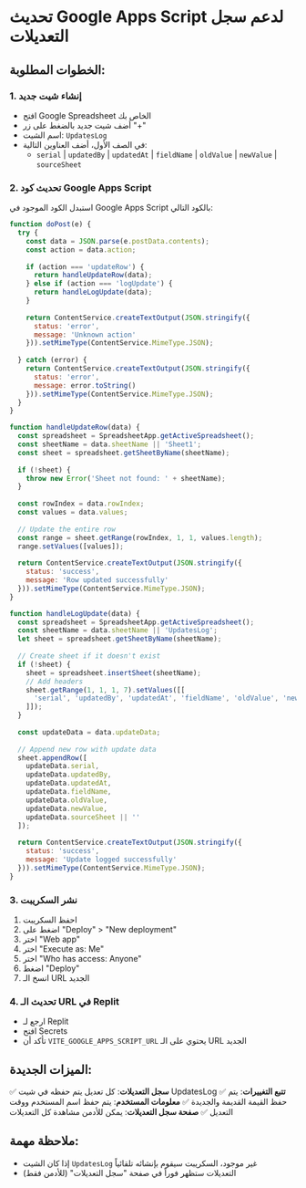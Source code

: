 # تحديث Google Apps Script لدعم سجل التعديلات

## الخطوات المطلوبة:

### 1. إنشاء شيت جديد
- افتح Google Spreadsheet الخاص بك
- أضف شيت جديد بالضغط على زر "+"
- اسم الشيت: `UpdatesLog`
- في الصف الأول، أضف العناوين التالية:
  - `serial` | `updatedBy` | `updatedAt` | `fieldName` | `oldValue` | `newValue` | `sourceSheet`

### 2. تحديث كود Google Apps Script

استبدل الكود الموجود في Google Apps Script بالكود التالي:

```javascript
function doPost(e) {
  try {
    const data = JSON.parse(e.postData.contents);
    const action = data.action;
    
    if (action === 'updateRow') {
      return handleUpdateRow(data);
    } else if (action === 'logUpdate') {
      return handleLogUpdate(data);
    }
    
    return ContentService.createTextOutput(JSON.stringify({
      status: 'error',
      message: 'Unknown action'
    })).setMimeType(ContentService.MimeType.JSON);
    
  } catch (error) {
    return ContentService.createTextOutput(JSON.stringify({
      status: 'error',
      message: error.toString()
    })).setMimeType(ContentService.MimeType.JSON);
  }
}

function handleUpdateRow(data) {
  const spreadsheet = SpreadsheetApp.getActiveSpreadsheet();
  const sheetName = data.sheetName || 'Sheet1';
  const sheet = spreadsheet.getSheetByName(sheetName);
  
  if (!sheet) {
    throw new Error('Sheet not found: ' + sheetName);
  }
  
  const rowIndex = data.rowIndex;
  const values = data.values;
  
  // Update the entire row
  const range = sheet.getRange(rowIndex, 1, 1, values.length);
  range.setValues([values]);
  
  return ContentService.createTextOutput(JSON.stringify({
    status: 'success',
    message: 'Row updated successfully'
  })).setMimeType(ContentService.MimeType.JSON);
}

function handleLogUpdate(data) {
  const spreadsheet = SpreadsheetApp.getActiveSpreadsheet();
  const sheetName = data.sheetName || 'UpdatesLog';
  let sheet = spreadsheet.getSheetByName(sheetName);
  
  // Create sheet if it doesn't exist
  if (!sheet) {
    sheet = spreadsheet.insertSheet(sheetName);
    // Add headers
    sheet.getRange(1, 1, 1, 7).setValues([[
      'serial', 'updatedBy', 'updatedAt', 'fieldName', 'oldValue', 'newValue', 'sourceSheet'
    ]]);
  }
  
  const updateData = data.updateData;
  
  // Append new row with update data
  sheet.appendRow([
    updateData.serial,
    updateData.updatedBy,
    updateData.updatedAt,
    updateData.fieldName,
    updateData.oldValue,
    updateData.newValue,
    updateData.sourceSheet || ''
  ]);
  
  return ContentService.createTextOutput(JSON.stringify({
    status: 'success',
    message: 'Update logged successfully'
  })).setMimeType(ContentService.MimeType.JSON);
}
```

### 3. نشر السكريبت
1. احفظ السكريبت
2. اضغط على "Deploy" > "New deployment"
3. اختر "Web app"
4. اختر "Execute as: Me"
5. اختر "Who has access: Anyone"
6. اضغط "Deploy"
7. انسخ الـ URL الجديد

### 4. تحديث الـ URL في Replit
- ارجع لـ Replit
- افتح Secrets
- تأكد أن `VITE_GOOGLE_APPS_SCRIPT_URL` يحتوي على الـ URL الجديد

## الميزات الجديدة:

✅ **سجل التعديلات**: كل تعديل يتم حفظه في شيت UpdatesLog
✅ **تتبع التغييرات**: يتم حفظ القيمة القديمة والجديدة
✅ **معلومات المستخدم**: يتم حفظ اسم المستخدم ووقت التعديل
✅ **صفحة سجل التعديلات**: يمكن للأدمن مشاهدة كل التعديلات

## ملاحظة مهمة:
- إذا كان الشيت `UpdatesLog` غير موجود، السكريبت سيقوم بإنشائه تلقائياً
- التعديلات ستظهر فوراً في صفحة "سجل التعديلات" (للأدمن فقط)
